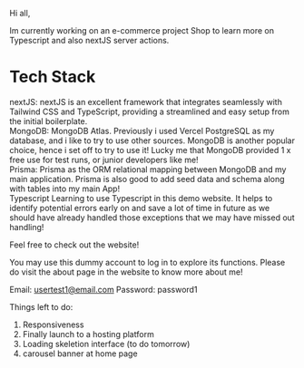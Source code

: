 Hi all, 

Im currently working on an e-commerce project Shop to learn more on Typescript and also nextJS server actions.

<h1 className="underline">Tech Stack</h1>
nextJS: nextJS is an excellent framework that integrates seamlessly with Tailwind CSS and TypeScript, providing a streamlined and easy setup from the initial boilerplate.
<br>
MongoDB: MongoDB Atlas. Previously i used Vercel PostgreSQL as my database, and i like to try to use other sources. MongoDB is another popular choice, hence i set off to try to use it! Lucky me that MongoDB provided 1 x free use for test runs, or junior developers like me!
<br>
Prisma: Prisma as the ORM relational mapping between MongoDB and my main application. Prisma is also good to add seed data and schema along with tables into my main App!
<br>
Typescript Learning to use Typescript in this demo website. It helps to identify potential errors early on and save a lot of time in future as we should have already handled those exceptions that we may have missed out handling!

Feel free to check out the website!

You may use this dummy account to log in to explore its functions. Please do visit the about page in the website to know more about me!

Email: usertest1@email.com
Password: password1

Things left to do: 
1) Responsiveness 
2) Finally launch to a hosting platform
3) Loading skeletion interface (to do tomorrow)
4) carousel banner at home page
